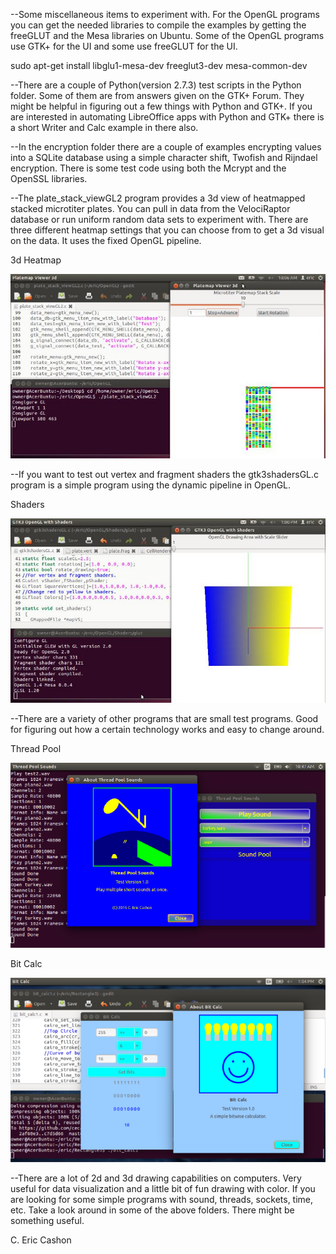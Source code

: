 

--Some miscellaneous items to experiment with. For the OpenGL programs you can get the needed libraries to compile the examples by getting the freeGLUT and the Mesa libraries on Ubuntu. Some of the OpenGL programs use GTK+ for the UI and some use freeGLUT for the UI.

sudo apt-get install libglu1-mesa-dev freeglut3-dev mesa-common-dev

--There are a couple of Python(version 2.7.3) test scripts in the Python folder. Some of them are from answers given on the GTK+ Forum. They might be helpful in figuring out a few things with Python and GTK+. If you are interested in automating LibreOffice apps with Python and GTK+ there is a short Writer and Calc example in there also.

--In the encryption folder there are a couple of examples encrypting values into a SQLite database using a simple character shift, Twofish and Rijndael encryption. There is some test code using both the Mcrypt and the OpenSSL libraries.  

--The plate_stack_viewGL2 program provides a 3d view of heatmapped stacked microtiter plates. You can pull in data from the VelociRaptor database or run uniform random data sets to experiment with. There are three different heatmap settings that you can choose from to get a 3d visual on the data. It uses the fixed OpenGL pipeline.

3d Heatmap

![ScreenShot](/Misc/platemapGL1.jpg)


--If you want to test out vertex and fragment shaders the gtk3shadersGL.c program is a simple program using the dynamic pipeline in OpenGL.

Shaders

![ScreenShot](/Misc/vertex.jpg)


--There are a variety of other programs that are small test programs. Good for figuring out how a certain technology works and easy to change around.

Thread Pool

![ScreenShot](/Misc/threads.png)

Bit Calc

![ScreenShot](/Misc/bit_calc.png)


--There are a lot of 2d and 3d drawing capabilities on computers. Very useful for data visualization and a little bit of fun drawing with color. If you are looking for some simple programs with sound, threads, sockets, time, etc. Take a look around in some of the above folders. There might be something useful.

C. Eric Cashon


